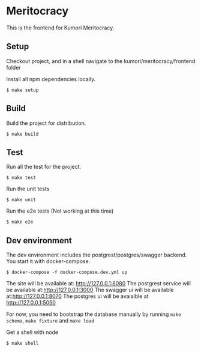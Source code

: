 # Meritocracy

This is the frontend for Kumori Meritocracy.

## Setup

Checkout project, and in a shell navigate to the kumori/meritocracy/frontend folder

Install all npm dependencies locally.

    $ make setup

## Build

Build the project for distribution.

    $ make build

## Test

Run all the test for the project.

    $ make test

Run the unit tests

    $ make unit

Run the e2e tests (Not working at this time)

    $ make e2e

## Dev environment

The dev environment includes the postgrest/postgres/swagger backend. You start it with docker-compose.

    $ docker-compose -f docker-compose.dev.yml up

The site will be available at: http://127.0.0.1:8080
The postgrest service will be available at:http://127.0.0.1:3000
The swagger ui will be available at:http://127.0.0.1:8070
The postgres ui will be avaialble at http://127.0.0.1:5050

For now, you need to bootstrap the database manually by running `make schema`, `make fixture` and `make load`

Get a shell with node

    $ make shell
